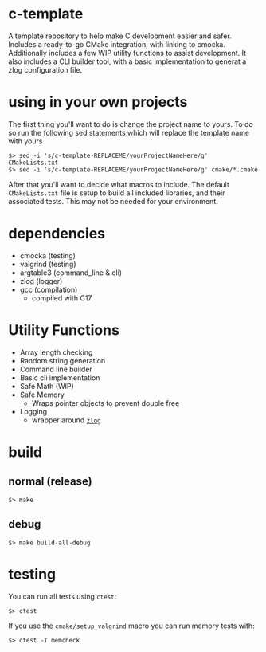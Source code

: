# c-template

A template repository to help make C development easier and safer. Includes a ready-to-go CMake integration, with linking to cmocka. Additionally includes a few WIP utility functions to assist development. It also includes a CLI builder tool, with a basic implementation to generat a zlog configuration file.

# using in your own projects

The first thing you'll want to do is change the project name to yours. To do so run the following sed statements which will replace the template name with yours

```shell
$> sed -i 's/c-template-REPLACEME/yourProjectNameHere/g' CMakeLists.txt
$> sed -i 's/c-template-REPLACEME/yourProjectNameHere/g' cmake/*.cmake
```

After that you'll want to decide what macros to include. The default `CMakeLists.txt` file is setup to build all included libraries, and their associated tests. This may not be needed for your environment.

# dependencies

* cmocka (testing)
* valgrind (testing)
* argtable3 (command_line & cli)
* zlog (logger)
* gcc (compilation)
  * compiled with C17

# Utility Functions

* Array length checking
* Random string generation
* Command line builder
* Basic cli implementation
* Safe Math (WIP)
* Safe Memory
    * Wraps pointer objects to prevent double free 
* Logging
    * wrapper around [`zlog`](https://github.com/HardySimpson/zlog)

# build

## normal (release)

```shell
$> make
```

## debug

```shell
$> make build-all-debug
```

# testing

You can run all tests using `ctest`:
```shell
$> ctest
```

If you use the `cmake/setup_valgrind` macro you can run memory tests with:

```shell
$> ctest -T memcheck
```